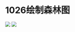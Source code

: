 # 1026绘制森林图
![](https://github.com/yynsda/papercode/blob/main/Rcode.R)
![](https://github.com/yynsda/papercode/blob/main/images/1024.jpg)
